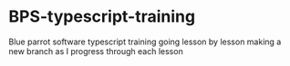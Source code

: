 # BPS-typescript-training
Blue parrot software typescript training going lesson by lesson 
making a new branch as I progress through each lesson 
